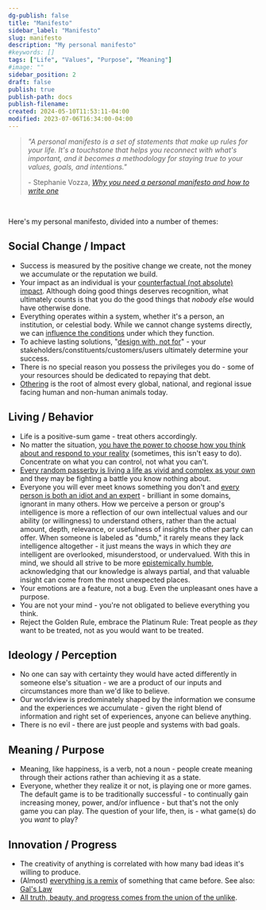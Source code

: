```yaml
---
dg-publish: false
title: "Manifesto"
sidebar_label: "Manifesto"
slug: manifesto 
description: "My personal manifesto"
#keywords: []
tags: ["Life", "Values", "Purpose", "Meaning"]
#image: ""
sidebar_position: 2
draft: false
publish: true
publish-path: docs
publish-filename:
created: 2024-05-10T11:53:11-04:00
modified: 2023-07-06T16:34:00-04:00
---
```


> *"A personal manifesto is a set of statements that make up rules for your life. It's a touchstone that helps you reconnect with what's important, and it becomes a methodology for staying true to your values, goals, and intentions."*
>
> \- Stephanie Vozza, *[Why you need a personal manifesto and how to write one](https://www.fastcompany.com/90793500/why-you-need-a-personal-manifesto-and-how-to-write-one)*

<br />

Here's my personal manifesto, divided into a number of themes:

## Social Change / Impact
- Success is measured by the positive change we create, not the money we accumulate or the reputation we build.
- Your impact as an individual is your [counterfactual (not absolute) impact](https://probablygood.org/core-concepts/counterfactual-impact/). Although doing good things deserves recognition, what ultimately counts is that you do the good things that *nobody else* would have otherwise done.
- Everything operates within a system, whether it's a person, an institution, or celestial body. While we cannot change systems directly, we can [influence the conditions](https://donellameadows.org/archives/leverage-points-places-to-intervene-in-a-system/) under which they function.
- To achieve lasting solutions, "[design with, not for](https://www.howtomakesenseofanymess.com/chapter4/92/design-with-not-for/#:~:text=It's%20important%20to%20discuss%20and,about%20it%20with%20other%20people.)" - your stakeholders/constituents/customers/users ultimately determine your success.
- There is no special reason you possess the privileges you do - some of your resources should be dedicated to repaying that debt.
- [Othering](https://www.otheringandbelonging.org/the-problem-of-othering/) is the root of almost every global, national, and regional issue facing human and non-human animals today. 

## Living / Behavior
- Life is a positive-sum game - treat others accordingly.
- No matter the situation, [you have the power to choose how you think about and respond to your reality](https://youtu.be/eC7xzavzEKY?si=v-d-05L9GEy7z4q6) (sometimes, this isn't easy to do). Concentrate on what you can control, not what you can't.
- [Every random passerby is living a life as vivid and complex as your own](https://www.dictionary.com/browse/sonder) and they may be fighting a battle you know nothing about.
- Everyone you will ever meet knows something you don't and [every person is both an idiot and an expert](https://share.snipd.com/snip/88629048-d2a6-4ec6-b7de-036dca5a06a2) - brilliant in some domains, ignorant in many others. How we perceive a person or group's intelligence is more a reflection of our own intellectual values and our ability (or willingness) to understand others, rather than the actual amount, depth, relevance, or usefulness of insights the other party can offer. When someone is labeled as "dumb," it rarely means they lack intelligence altogether - it just means the ways in which they *are* intelligent are overlooked, misunderstood, or undervalued. With this in mind, we should all strive to be more [epistemically humble](https://en.m.wikipedia.org/wiki/Epistemic_humility), acknowledging that our knowledge is always partial, and that valuable insight can come from the most unexpected places.
- Your emotions are a feature, not a bug. Even the unpleasant ones have a purpose.
- You are not your mind - you're not obligated to believe everything you think.
- Reject the Golden Rule, embrace the Platinum Rule: Treat people as *they* want to be treated, not as you would want to be treated.

## Ideology / Perception
- No one can say with certainty they would have acted differently in someone else's situation - we are a product of our inputs and circumstances more than we'd like to believe.
- Our worldview is predominately shaped by the information we consume and the experiences we accumulate - given the right blend of information and right set of experiences, anyone can believe anything.
- There is no evil - there are just people and systems with bad goals.

## Meaning / Purpose
- Meaning, like happiness, is a verb, not a noun - people create meaning through their actions rather than achieving it as a state.
- Everyone, whether they realize it or not, is playing one or more games. The default game is to be traditionally successful - to continually gain increasing money, power, and/or influence - but that's not the only game you can play. The question of your life, then, is - what game(s) do you *want* to play?

## Innovation / Progress
- The creativity of anything is correlated with how many bad ideas it's willing to produce.
- (Almost) [everything is a remix](https://www.youtube.com/watch?v=X9RYuvPCQUA&list=PLDQ6BYd73QHxgeNJPX8yZRcp8wF_B_tph&index=2) of something that came before. See also: [Gal's Law](http://principles-wiki.net/principles:gall_s_law)
- [All truth, beauty, and progress comes from the union of the unlike](https://fanlore.org/wiki/IDIC_(glossary_term)#:~:text=Infinite%20Diversity%20in%20Infinite%20Combinations%20represents%20a%20Vulcan%20belief%20that%20beauty%2C%20growth%2C%20progress%20%2D%2D%20all%20result%20from%20the%20union%20of%20the%20unlike.).
